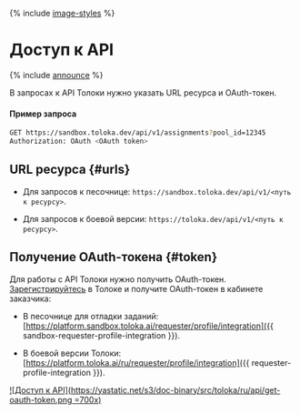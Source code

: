 {% include [image-styles](../../../_includes/image-styles.md) %}

# Доступ к API

{% include [announce](../_includes/announce.md) %}

В запросах к API Толоки нужно указать URL ресурса и OAuth-токен.

#### Пример запроса

```bash
GET https://sandbox.toloka.dev/api/v1/assignments?pool_id=12345
Authorization: OAuth <OAuth token>
```

## URL ресурса {#urls}

- Для запросов к песочнице: `https://sandbox.toloka.dev/api/v1/<путь к ресурсу>`.

- Для запросов к боевой версии: `https://toloka.dev/api/v1/<путь к ресурсу>`.

## Получение OAuth-токена {#token}

Для работы с API Толоки нужно получить OAuth-токен. [Зарегистрируйтесь](../../guide/concepts/access.md) в Толоке и получите OAuth-токен в кабинете заказчика:

- В песочнице для отладки заданий: [https://platform.sandbox.toloka.ai/requester/profile/integration]({{ sandbox-requester-profile-integration }}).

- В боевой версии Толоки: [https://platform.toloka.ai/ru/requester/profile/integration]({{ requester-profile-integration }}).

[![Доступ к API](https://yastatic.net/s3/doc-binary/src/toloka/ru/api/get-oauth-token.png =700x)](https://yastatic.net/s3/doc-binary/src/toloka/ru/api/get-oauth-token.png)
